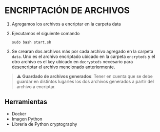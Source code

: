 # ENCRIPTACIÓN DE ARCHIVOS

1) Agregamos los archivos a encriptar en la carpeta data
2) Ejecutamos el siguiente comando

    ```
    sudo bash start.sh
    ```
3) Se crearan dos archivos más por cada archivo agregado en la carpeta `data`. Uno es el archivo encriptado ubicado en la carpeta `encryteds` y el otro archivo es el key ubicado en `decrypteds` necesario para desencriptar el archivo mencionado anteriormente.


> :warning: **Guardado de archivos generados**: Tener en cuenta que se debe guardar en distintos lugarles los dos archivos generados a partir del archivo a encriptar.

## Herramientas

- Docker
- Imagen Python
- Libreria de Python cryptography